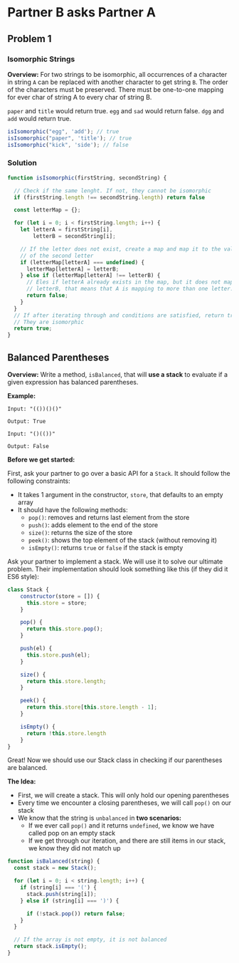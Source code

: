 # Partner B asks Partner A

## Problem 1

### Isomorphic Strings

**Overview:** For two strings to be isomorphic, all occurrences of a character in string `A` can be replaced with another character
to get string `B`. The order of the characters must be preserved. There must be one-to-one mapping for ever char of
string A to every char of string B.

`paper` and `title` would return true.
`egg` and `sad` would return false.
`dgg` and `add` would return true.

```js
isIsomorphic("egg", 'add'); // true
isIsomorphic("paper", 'title'); // true
isIsomorphic("kick", 'side'); // false
```

### Solution

```js
function isIsomorphic(firstString, secondString) {

  // Check if the same lenght. If not, they cannot be isomorphic
  if (firstString.length !== secondString.length) return false

  const letterMap = {};

  for (let i = 0; i < firstString.length; i++) {
    let letterA = firstString[i],
        letterB = secondString[i];

    // If the letter does not exist, create a map and map it to the value
    // of the second letter
    if (letterMap[letterA] === undefined) {
      letterMap[letterA] = letterB;
    } else if (letterMap[letterA] !== letterB) {
      // Eles if letterA already exists in the map, but it does not map to
      // letterB, that means that A is mapping to more than one letter.
      return false;
    }
  }
  // If after iterating through and conditions are satisfied, return true.
  // They are isomorphic
  return true;
}
```

## Balanced Parentheses

**Overview:** Write a method, `isBalanced`, that will **use a stack** to evaluate if a given expression has balanced parentheses.

**Example:**
```
Input: "(())()()"

Output: True
```

```
Input: "()(())"

Output: False
```


**Before we get started:**

First, ask your partner to go over a basic API for a `Stack`. It should follow the following constraints:

* It takes 1 argument in the constructor, `store`, that defaults to an empty array
* It should have the following methods:
  * `pop()`: removes and returns last element from the store
  * `push()`: adds element to the end of the store
  * `size()`: returns the size of the store
  * `peek()`: shows the top element of the stack (without removing it)
  * `isEmpty()`: returns `true` or `false` if the stack is empty

Ask your partner to implement a stack. We will use it to solve our ultimate problem. Their implementation should look something like this (if they did it ES6 style):
```js
class Stack {
    constructor(store = []) {
      this.store = store;
    }

    pop() {
      return this.store.pop();
    }

    push(el) {
      this.store.push(el);
    }

    size() {
      return this.store.length;
    }

    peek() {
      return this.store[this.store.length - 1];
    }

    isEmpty() {
      return !this.store.length
    }
}
```

Great! Now we should use our Stack class in checking if our parentheses are balanced.

**The Idea:**
* First, we will create a stack. This will only hold our opening parentheses
* Every time we encounter a closing parentheses, we will call `pop()` on our stack
* We know that the string is `unbalanced` in **two scenarios:**
  * If we ever call `pop()` and it returns `undefined`, we know we have called pop on an empty stack
  * If we get through our iteration, and there are still items in our stack, we know they did not match up

```js
function isBalanced(string) {
  const stack = new Stack();

  for (let i = 0; i < string.length; i++) {
    if (string[i] === '(') {
      stack.push(string[i]);
    } else if (string[i] === ')') {

      if (!stack.pop()) return false;
    }
  }

  // If the array is not empty, it is not balanced
  return stack.isEmpty();
}
```
